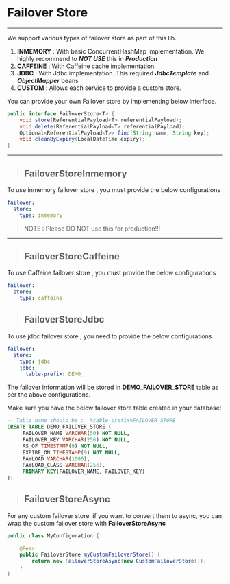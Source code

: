 # Failover Store
---------------

We support various types of failover store as part of this lib. 
1. **INMEMORY** : With basic ConcurrentHashMap implementation. We highly recommend to ***NOT USE*** this in ***Production***
2. **CAFFEINE** : With Caffeine cache implementation.
3. **JDBC** : With Jdbc implementation. This required ***JdbcTemplate*** and ***ObjectMapper*** beans
4. **CUSTOM** : Allows each service to provide a custom store.

You can provide your own Failover store by implementing below interface. 
```java
public interface FailoverStore<T> {
    void store(ReferentialPayload<T> referentialPayload);
    void delete(ReferentialPayload<T> referentialPayload);
    Optional<ReferentialPayload<T>> find(String name, String key);
    void cleanByExpiry(LocalDateTime expiry);
}
```

---

> ## **FailoverStoreInmemory** 
To use inmemory failover store , you must provide the below configurations
```yaml
failover:
  store:
    type: inmemory
```
> NOTE : Please DO NOT use this for production!!!

---

> ## **FailoverStoreCaffeine**
To use Caffeine failover store , you must provide the below configurations
```yaml
failover:
  store:
    type: caffeine
```

> ## **FailoverStoreJdbc**
To use jdbc failover store , you need to provide the below configurations
```yaml
failover:
  store:
    type: jdbc
    jdbc:
      table-prefix: DEMO_
```
The failover information will be stored in **DEMO_FAILOVER_STORE** table as per the above configurations.

Make sure you have the below failover store table created in your database!

```sql
-- Table name should be :  %table-prefix%FAILOVER_STORE 
CREATE TABLE DEMO_FAILOVER_STORE (
     FAILOVER_NAME VARCHAR(50) NOT NULL,
     FAILOVER_KEY VARCHAR(256) NOT NULL,
     AS_OF TIMESTAMP(9) NOT NULL,
     EXPIRE_ON TIMESTAMP(9) NOT NULL,
     PAYLOAD VARCHAR(1000),
     PAYLOAD_CLASS VARCHAR(256),
     PRIMARY KEY(FAILOVER_NAME, FAILOVER_KEY)
);
```

> ## **FailoverStoreAsync**
For any custom failover store, if you want to convert them to async, you can wrap the custom failover store with **FailoverStoreAsync**
```java
public class MyConfiguration {
    
    @Bean
    public FailoverStore myCustomFailoverStore() {
        return new FailoverStoreAsync(new CustomFailoverStore());
    }                
}
```